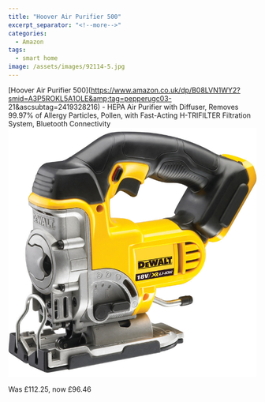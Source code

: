 ```yaml
---
title: "Hoover Air Purifier 500"
excerpt_separator: "<!--more-->"
categories:
  - Amazon
tags:
  - smart home
image: /assets/images/92114-5.jpg
---
```

[Hoover Air Purifier 500](https://www.amazon.co.uk/dp/B08LVN1WY2?smid=A3P5ROKL5A1OLE&amp;tag=pepperugc03-
21&amp;ascsubtag=2419328216) - HEPA Air Purifier with Diffuser, Removes 99.97% of Allergy
Particles, Pollen, with Fast-Acting H-TRIFILTER Filtration System, Bluetooth Connectivity
<img src="/assets/images/92114.jpg" alt="cordless jigsaw from DeWalt" class="align-left">

Was £112.25, now £96.46

<!--more-->
